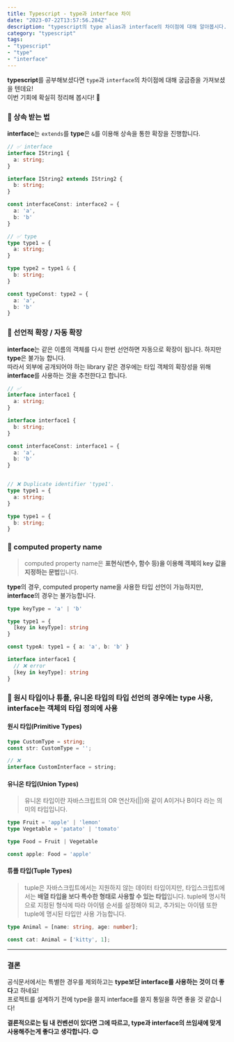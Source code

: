 ```yaml
---
title: Typescript - type과 interface 차이
date: "2023-07-22T13:57:56.284Z"
description: "typescript의 type alias과 interface의 차이점에 대해 알아봅시다."
category: "typescript"
tags:
- "typescript"
- "type"
- "interface"
---
```


**typescript**를 공부해보셨다면 `type`과 `interface`의 차이점에 대해 궁금증을 가져보셨을 텐데요!<br/>
이번 기회에 확실히 정리해 봅시다! 🙌

### 📌 상속 받는 법

**interface**는 `extends`를 **type**은 `&`를 이용해 상속을 통한 확장을 진행합니다.

```typescript
// ✅ interface
interface IString1 {
  a: string;
}

interface IString2 extends IString2 {
  b: string;
}

const interfaceConst: interface2 = {
  a: 'a',
  b: 'b'
}

// ✅ type
type type1 = {
  a: string;
}

type type2 = type1 & {
  b: string;
}

const typeConst: type2 = {
  a: 'a',
  b: 'b'
}
```

### 📌 선언적 확장 / 자동 확장

**interface**는 같은 이름의 객체를 다시 한번 선언하면 자동으로 확장이 됩니다. 하지만 **type**은 불가능 합니다.<br/>
따라서 외부에 공개되어야 하는 library 같은 경우에는 타입 객체의 확장성을 위해 **interface**를 사용하는 것을 추천한다고 합니다.

```typescript
// ✅
interface interface1 {
  a: string;
}

interface interface1 {
  b: string;
}

const interfaceConst: interface1 = {
  a: 'a',
  b: 'b'
}


// ❌ Duplicate identifier 'type1'.
type type1 = {
  a: string;
}

type type1 = {
  b: string;
}
```

### 📌 computed property name

> computed property name은 **표현식(변수, 함수 등)을 이용해 객체의 key 값을 지정하는 문법**입니다.

**type**의 경우, computed property name을 사용한 타입 선언이 가능하지만, **interface**의 경우는 불가능합니다.

```typescript
type keyType = 'a' | 'b'

type type1 = {
  [key in keyType]: string
}

const typeA: type1 = { a: 'a', b: 'b' }

interface interface1 {
  // ❌ error
  [key in keyType]: string
}
```

### 📌 원시 타입이나 튜플, 유니온 타입의 타입 선언의 경우에는 type 사용, interface는 객체의 타입 정의에 사용

#### 원시 타입(Primitive Types)

```typescript
type CustomType = string;
const str: CustomType = '';

// ❌ 
interface CustomInterface = string;
```

#### 유니온 타입(Union Types)

> 유니온 타입이란 자바스크립트의 OR 연산자(||)와 같이 A이거나 B이다 라는 의미의 타입입니다.

```typescript
type Fruit = 'apple' | 'lemon'
type Vegetable = 'patato' | 'tomato'

type Food = Fruit | Vegetable

const apple: Food = 'apple'
```

#### 튜플 타입(Tuple Types)

> tuple은 자바스크립트에서는 지원하지 않는 데이터 타입이지만, 타입스크립트에서는 **배열 타입을 보다 특수한 형태로 사용할 수 있는 타입**입니다.
> tuple에 명시적으로 지정된 형식에 따라 아이템 순서를 설정해야 되고, 추가되는 아이템 또한 tuple에 명시된 타입만 사용 가능합니다.

```typescript
type Animal = [name: string, age: number];

const cat: Animal = ['kitty', 1];
```

---

### 결론

공식문서에서는 특별한 경우를 제외하고는 **type보단 interface를 사용하는 것이 더 좋다**고 하네요!<br/>
프로젝트를 설계하기 전에 type을 쓸지 interface를 쓸지 통일을 하면 좋을 것 같습니다!

**결론적으로는 팀 내 컨벤션이 있다면 그에 따르고, type과 interface의 쓰임새에 맞게 사용해주는게 좋다고 생각합니다. 😉**
 